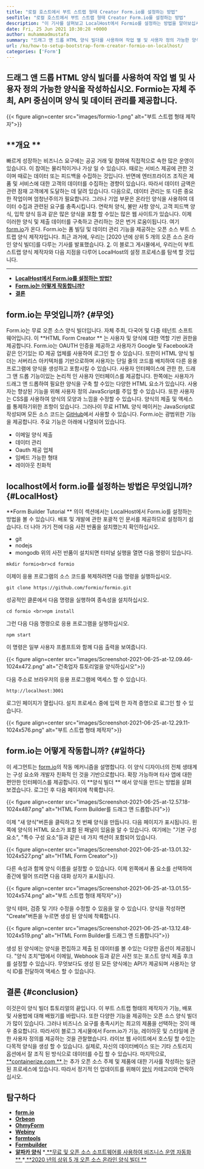 ```yaml
---
title: "로컬 호스트에서 부트 스트랩 형태 Creator Form.io를 설정하는 방법" 
seoTitle: "로컬 호스트에서 부트 스트랩 형태 Creator Form.io를 설정하는 방법" 
description: "이 기사를 살펴보고 LocalHost에서 Formio를 설정하는 방법을 알아보십시오. 이 부트 스트랩 형태의 제작자는 무료이며 확장 가능하며 타사 통합을 제공합니다." 
date: Fri, 25 Jun 2021 10:30:28 +0000
author: muhammadmustafa
summary: "드래그 앤 드롭 HTML 양식 빌더를 사용하여 작업 별 및 사용자 정의 가능한 양식을 작성하십시오. Formio는 자체 주최, API 중심이며 양식 및 데이터 관리를 제공합니다." 
url: /ko/how-to-setup-bootstrap-form-creator-formio-on-localhost/
categories: ['Form']
---
```


## 드래그 앤 드롭 HTML 양식 빌더를 사용하여 작업 별 및 사용자 정의 가능한 양식을 작성하십시오. Formio는 자체 주최, API 중심이며 양식 및 데이터 관리를 제공합니다.

{{< figure align=center src="images/formio-1.png" alt="부트 스트랩 형태 제작자">}}


## **개요 ** 
빠르게 성장하는 비즈니스 요구에는 공공 거래 및 참여에 직접적으로 속한 많은 운영이 있습니다. 이 참여는 물리적이거나 가상 일 수 있습니다. 때로는 서비스 제공에 관한 것이며 때로는 데이터 또는 피드백을 수집하는 것입니다. 반면에 엔터프라이즈 조직은 제품 및 서비스에 대한 고객의 데이터를 수집하는 경향이 있습니다. 따라서 데이터 금액은 관련 잠재 고객에게 도달하는 데 달려 있습니다. 다음으로, 데이터 관리는 또 다른 중요한 작업이며 엄청난주의가 필요합니다.
그러나 기업 부문은 온라인 양식을 사용하여 데이터 수집과 관련된 요구를 충족시킵니다. 연락처 양식, 불만 사항 양식, 고객 피드백 양식, 입학 양식 등과 같은 많은 양식을 포함 할 수있는 많은 웹 사이트가 있습니다. 이제 이러한 양식 및 제출 데이터를 구축하고 관리하는 것은 번거 로움이됩니다. 여기 [form.io][1]가 온다. Form.io는 폼 빌딩 및 데이터 관리 기능을 제공하는 오픈 소스 부트 스트랩 양식 제작자입니다. 최근 과거에, 우리는 [2020 년에 상위 5 개의 오픈 소스 온라인 양식 빌더]를 다루는 기사를 발표했습니다. [2]. 이 블로그 게시물에서, 우리는이 부트 스트랩 양식 제작자와 다음 지점을 다루어 LocalHost의 설정 프로세스를 탐색 할 것입니다.
  ***
  * **[LocalHost에서 Form.io를 설정하는 방법?][4]**
  * **[Form.io는 어떻게 작동합니까?][5]**
  * **[결론][6]**

## form.io는 무엇입니까?   {#무엇}
Form.io는 무료 오픈 소스 양식 빌더입니다. 자체 주최, 다국어 및 다중 테넌트 소프트웨어입니다. 이  **HTML Form Creator ** 는 사용자 및 양식에 대한 역할 기반 권한을 제공합니다. Form.io는 OAUTH 인증을 제공하고 사용자가 Google 및 Facebook과 같은 인기있는 ID 제공 업체를 사용하여 로그인 할 수 있습니다. 또한이 HTML 양식 빌더는 서버리스 아키텍처를 기반으로하며 사용자는 단일 줄의 코드를 배치하여 다른 응용 프로그램에 양식을 생성하고 포함시킬 수 있습니다. 사용자 인터페이스에 관한 한, 드래그 앤 드롭 기능이있는 논리적 인 사용자 인터페이스를 제공합니다. 한쪽에는 사용자가 드래그 앤 드롭하여 필요한 양식을 구축 할 수있는 다양한 HTML 요소가 있습니다. 사용자는 향상된 기능을 위해 사용자 정의 JavaScript를 주입 할 수 있습니다. 또한 사용자는 CSS를 사용하여 양식의 모양과 느낌을 수정할 수 있습니다. 양식의 제출 및 액세스를 통제하기위한 조항이 있습니다. 그러나이 무료 HTML 양식 메이커는 JavaScript로 작성되며 모든 소스 코드는 [GitHub][7]에서 사용할 수 있습니다.
Form.io는 광범위한 기능을 제공합니다. 주요 기능은 아래에 나열되어 있습니다.
  * 이메일 양식 제출
  * 데이터 관리
  * Oauth 제공 업체
  * 임베드 가능한 형태
  * 레이아웃 친화적

## localhost에서 form.io를 설정하는 방법은 무엇입니까?   {#LocalHost}
**Form Builder Tutorial ** 의이 섹션에서는 LocalHost에서 Form.io를 설정하는 방법을 볼 수 있습니다. 배포 및 개발에 관한 포괄적 인 문서를 제공하므로 설정하기 쉽습니다.
더 나아 가기 전에 다음 사전 반품을 설치했는지 확인하십시오.
  * git
  * nodejs
  * mongodb
위의 사전 반품이 설치되면 터미널 실행을 열면 다음 명령이 있습니다.
```
mkdir formio<br>cd formio
```
이제이 응용 프로그램의 소스 코드를 복제하려면 다음 명령을 실행하십시오.
```
git clone https://github.com/formio/formio.git
```
성공적인 클론에서 다음 명령을 실행하여 종속성을 설치하십시오.
```
cd formio <br>npm install
```
그런 다음 다음 명령으로 응용 프로그램을 실행하십시오.
```
npm start 
```
이 명령은 일부 사용자 프롬프트와 함께 다음 출력을 보여줍니다.

{{< figure align=center src="images/Screenshot-2021-06-25-at-12.09.46-1024x472.png" alt="건축업자 튜토리얼을 양식하십시오">}}

다음 주소로 브라우저의 응용 프로그램에 액세스 할 수 있습니다.
```
http://localhost:3001 
```
로그인 페이지가 열립니다. 설치 프로세스 중에 입력 한 자격 증명으로 로그인 할 수 있습니다.

{{< figure align=center src="images/Screenshot-2021-06-25-at-12.29.11-1024x576.png" alt="부트 스트랩 형태 제작자">}}


## form.io는 어떻게 작동합니까?   {#일하다}
이 세그먼트는 [form.io][1]의 작동 메커니즘을 설명합니다. 이 양식 디자이너의 전체 생태계는 구성 요소와 개발자 친화적 인 것을 기반으로합니다. 확장 가능하며 타사 앱에 대한 편안한 인터페이스를 제공합니다. 이  **양식 빌더 ** 에서 양식을 만드는 방법을 살펴 보겠습니다.
로그인 후 다음 페이지에 착륙합니다.

{{< figure align=center src="images/Screenshot-2021-06-25-at-12.57.18-1024x487.png" alt="HTML Form Builder를 드래그 앤 드롭합니다">}}

이제 "새 양식"버튼을 클릭하고 첫 번째 양식을 만듭니다. 다음 페이지가 표시됩니다. 왼쪽에 양식의 HTML 요소가 포함 된 패널이 있음을 알 수 있습니다. 여기에는 "기본 구성 요소", "특수 구성 요소"등과 같은 네 가지 섹션이 포함되어 있습니다.

{{< figure align=center src="images/Screenshot-2021-06-25-at-13.01.32-1024x527.png" alt="HTML Form Creator">}}

다른 속성과 함께 양식 이름을 설정할 수 있습니다. 이제 왼쪽에서 폼 요소를 선택하여 중간에 떨어 뜨리면 다음 대화 상자가 표시됩니다.

{{< figure align=center src="images/Screenshot-2021-06-25-at-13.01.55-1024x574.png" alt="부트 스트랩 형태 제작자">}}

양식 테마, 검증 및 기타 수정을 수정할 수 있음을 알 수 있습니다. 양식을 작성하면 "Create"버튼을 누르면 생성 된 양식에 착륙합니다.

{{< figure align=center src="images/Screenshot-2021-06-25-at-13.12.48-1024x519.png" alt="HTML Form Builder를 드래그 앤 드롭합니다">}}

생성 된 양식에는 양식을 편집하고 제출 된 데이터를 볼 수있는 다양한 옵션이 제공됩니다. "양식 조치"탭에서 이메일, Webhook 등과 같은 사전 또는 포스트 양식 제출 후크를 설정할 수 있습니다. 무엇보다도 생성 된 모든 양식에는 API가 제공되며 사용자는 양식 ID를 전달하여 액세스 할 수 있습니다.

## 결론   {#conclusion}
이것은이 양식 빌더 튜토리얼의 끝입니다. 이 부트 스트랩 형태의 제작자가 기능, 배포 및 사용법에 대해 배웠기를 바랍니다. 또한 다양한 기능을 제공하는 오픈 소스 양식 빌더가 많이 있습니다. 그러나 비즈니스 요구를 충족시키는 최고의 제품을 선택하는 것이 매우 중요합니다. 따라서이 블로그 게시물에서 Form.io가 기능, 레이아웃 및 스타일에 관한 사용자 정의를 제공하는 것을 관찰했습니다. 라이브 웹 사이트에서 호스팅 할 수있는 다목적 양식을 생성 할 수 있습니다. 실제로, 자신의 데이터베이스 또는 기타 스토리지 옵션에서 잘 조직 된 방식으로 데이터를 수집 할 수 있습니다.
마지막으로, [ **containerize.com ** ][8]는 추가 오픈 소스 주제 및 제품에 대한 기사를 작성하는 일관된 프로세스에 있습니다. 따라서 정기적 인 업데이트를 위해이 [양식][9] 카테고리와 연락하십시오.

## 탐구하다
  * **[form.io][1]**
  * **[Orbeon][10]**
  * **[OhmyForm][11]**
  * **[Webiny][12]**
  * **[formtools][13]**
  * **[Formbuilder][14]**
  * **[알파카 양식][15]**
  *[ **무료 및 오픈 소스 소프트웨어를 사용하여 비즈니스 운영 자동화 ** ][16]
  *[ **2020 년의 상위 5 개 오픈 소스 온라인 양식 빌더 ** ][2]

  
[1]: https://products.containerize.com/form/formio/
[2]: https://blog.containerize.com/form/top-5-open-source-online-form-builders-in-year-2020/
[3]: #what
[4]: #localhost
[5]: #work
[6]: #Conclusion
[7]: https://github.com/formio/formio
[8]: https://www.containerize.com/
[9]: https://products.containerize.com/form/
[10]: https://products.containerize.com/form/orbeon/
[11]: https://products.containerize.com/form/ohmyform/
[12]: https://products.containerize.com/form/webiny/
[13]: https://products.containerize.com/form/formtools/
[14]: https://products.containerize.com/form/formbuilder/
[15]: https://products.containerize.com/form/alpaca/
[16]: https://blog.containerize.com/blogging/automate-business-operations-using-open-source-software/
